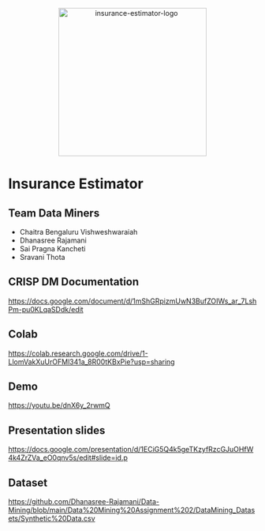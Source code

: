 <p align="center">
  <img width="300" alt="insurance-estimator-logo" src="https://github.com/Dhanasree-Rajamani/Insurance_Prediction_System/assets/111466424/984227af-c55d-40e6-bf58-b55a0ca7fed2">
</p>

# Insurance Estimator

## Team Data Miners
- Chaitra Bengaluru Vishweshwaraiah
- Dhanasree Rajamani
- Sai Pragna Kancheti
- Sravani Thota

## CRISP DM Documentation 
https://docs.google.com/document/d/1mShGRpizmUwN3BufZOIWs_ar_7LshPm-pu0KLqaSDdk/edit

## Colab
https://colab.research.google.com/drive/1-LlomVakXuUrOFMl341a_8R00tKBxPie?usp=sharing

## Demo
https://youtu.be/dnX6y_2rwmQ

## Presentation slides
https://docs.google.com/presentation/d/1ECiG5Q4k5geTKzyfRzcGJuOHfW4k4ZrZVa_eO0qnv5s/edit#slide=id.p

## Dataset
https://github.com/Dhanasree-Rajamani/Data-Mining/blob/main/Data%20Mining%20Assignment%202/DataMining_Datasets/Synthetic%20Data.csv

